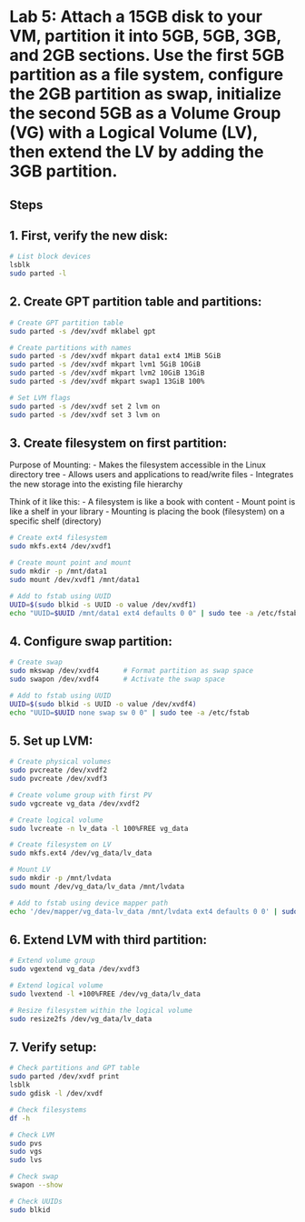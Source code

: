 # Lab 5: Attach a 15GB disk to your VM, partition it into 5GB, 5GB, 3GB, and 2GB sections. Use the first 5GB partition as a file system, configure the 2GB partition as swap, initialize the second 5GB as a Volume Group (VG) with a Logical Volume (LV), then extend the LV by adding the 3GB partition.
## Steps 
## 1. First, verify the new disk:
```bash
# List block devices
lsblk
sudo parted -l
```
## 2. Create GPT partition table and partitions:
```bash
# Create GPT partition table
sudo parted -s /dev/xvdf mklabel gpt

# Create partitions with names
sudo parted -s /dev/xvdf mkpart data1 ext4 1MiB 5GiB
sudo parted -s /dev/xvdf mkpart lvm1 5GiB 10GiB
sudo parted -s /dev/xvdf mkpart lvm2 10GiB 13GiB
sudo parted -s /dev/xvdf mkpart swap1 13GiB 100%

# Set LVM flags
sudo parted -s /dev/xvdf set 2 lvm on
sudo parted -s /dev/xvdf set 3 lvm on
```
## 3. Create filesystem on first partition:
Purpose of Mounting:
    - Makes the filesystem accessible in the Linux directory tree
    - Allows users and applications to read/write files
    - Integrates the new storage into the existing file hierarchy

Think of it like this:
    - A filesystem is like a book with content
    - Mount point is like a shelf in your library
    - Mounting is placing the book (filesystem) on a specific shelf (directory)
    
```bash
# Create ext4 filesystem
sudo mkfs.ext4 /dev/xvdf1

# Create mount point and mount
sudo mkdir -p /mnt/data1
sudo mount /dev/xvdf1 /mnt/data1

# Add to fstab using UUID
UUID=$(sudo blkid -s UUID -o value /dev/xvdf1)
echo "UUID=$UUID /mnt/data1 ext4 defaults 0 0" | sudo tee -a /etc/fstab
```
## 4. Configure swap partition:
```bash
# Create swap
sudo mkswap /dev/xvdf4      # Format partition as swap space
sudo swapon /dev/xvdf4      # Activate the swap space

# Add to fstab using UUID
UUID=$(sudo blkid -s UUID -o value /dev/xvdf4)
echo "UUID=$UUID none swap sw 0 0" | sudo tee -a /etc/fstab
```
## 5. Set up LVM:
```bash
# Create physical volumes
sudo pvcreate /dev/xvdf2
sudo pvcreate /dev/xvdf3

# Create volume group with first PV
sudo vgcreate vg_data /dev/xvdf2

# Create logical volume
sudo lvcreate -n lv_data -l 100%FREE vg_data

# Create filesystem on LV
sudo mkfs.ext4 /dev/vg_data/lv_data

# Mount LV
sudo mkdir -p /mnt/lvdata
sudo mount /dev/vg_data/lv_data /mnt/lvdata

# Add to fstab using device mapper path
echo '/dev/mapper/vg_data-lv_data /mnt/lvdata ext4 defaults 0 0' | sudo tee -a /etc/fstab
```
## 6. Extend LVM with third partition:

```bash
# Extend volume group
sudo vgextend vg_data /dev/xvdf3

# Extend logical volume
sudo lvextend -l +100%FREE /dev/vg_data/lv_data

# Resize filesystem within the logical volume
sudo resize2fs /dev/vg_data/lv_data
```
## 7. Verify setup:
```bash
# Check partitions and GPT table
sudo parted /dev/xvdf print
lsblk
sudo gdisk -l /dev/xvdf

# Check filesystems
df -h

# Check LVM
sudo pvs
sudo vgs
sudo lvs

# Check swap
swapon --show

# Check UUIDs
sudo blkid
```




